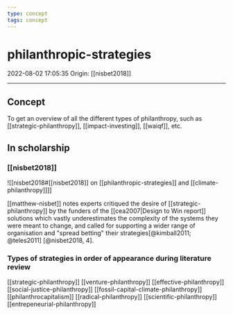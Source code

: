 ```yaml
---
type: concept
tags: concept
---
```


# philanthropic-strategies

2022-08-02 17:05:35
Origin: [[nisbet2018]]

---

## Concept

To get an overview of all the different types of philanthropy, such as [[strategic-philanthropy]], [[impact-investing]], [[waiqf]], etc.

## In scholarship

### [[nisbet2018]]

![[nisbet2018#[[nisbet2018]] on [[philanthropic-strategies]] and [[climate-philanthropy]]]]

[[matthew-nisbet]] notes experts critiqued the desire of [[strategic-philanthropy]] by the funders of the [[cea2007|Design to Win report]] solutions which vastly underestimates the complexity of the systems they were meant to change, and called for supporting a wider range of organisation and "spread betting" their strategies[@kimball2011; @teles2011] [@nisbet2018, 4].  

### Types of strategies in order of appearance during literature review

[[strategic-philanthropy]]
[[venture-philanthropy]]
[[effective-philanthropy]]
[[social-justice-philanthropy]]
[[fossil-capital-climate-philanthropy]]
[[philanthrocapitalism]]
[[radical-philanthropy]]
[[scientific-philanthropy]]
[[entrepeneurial-philanthropy]]
